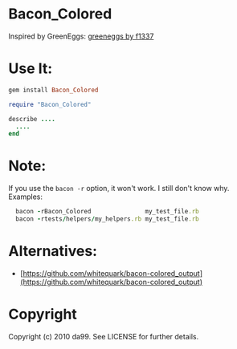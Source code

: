 Bacon\_Colored
==================

Inspired by GreenEggs: [greeneggs by f1337](https://github.com/f1337/greeneggs)

Use It:
=====

```rb
gem install Bacon_Colored
```

```rb
require "Bacon_Colored"

describe ....
  ....
end

```

Note:
=====

  If you use the `bacon -r` option, it won't work. I still don't know why. Examples:
  
  ```rb
    bacon -rBacon_Colored               my_test_file.rb
    bacon -rtests/helpers/my_helpers.rb my_test_file.rb
  ```

Alternatives:
======

* [https://github.com/whitequark/bacon-colored_output](https://github.com/whitequark/bacon-colored_output)

Copyright
==============

Copyright (c) 2010 da99. See LICENSE for further details.

